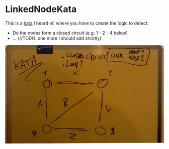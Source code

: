 # LinkedNodeKata


This is a [kata](https://en.wikipedia.org/wiki/Kata_(programming) "Wikipedia") I heard of, where you have to create the logic to detect:
* Do the nodes form a closed circuit (e.g. 1 - 2 - 4 below)
* ... (//TODO: one more I should add shortly)

![whiteboard](https://github.com/danpadmore/LinkedNodeKata/raw/master/doc/kata-linked-node-whiteboard.jpg "Linked node kata sketch")
